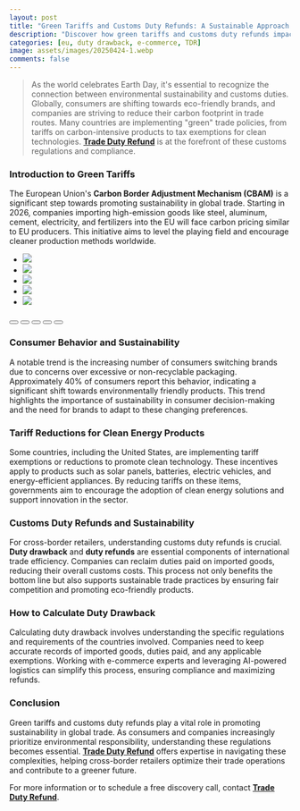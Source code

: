 ```yaml
---
layout: post
title: "Green Tariffs and Customs Duty Refunds: A Sustainable Approach for Cross-Border Retailers"
description: "Discover how green tariffs and customs duty refunds impact cross-border retailers. Learn about duty drawback, EU customs reforms, and sustainable trade practices."
categories: [eu, duty drawback, e-commerce, TDR]
image: assets/images/20250424-1.webp
comments: false
---
```


> As the world celebrates Earth Day, it's essential to recognize the connection between environmental sustainability and customs duties. Globally, consumers are shifting towards eco-friendly brands, and companies are striving to reduce their carbon footprint in trade routes. Many countries are implementing "green" trade policies, from tariffs on carbon-intensive products to tax exemptions for clean technologies. [**Trade Duty Refund**](https://tradedutyrefund.com?utm_source=Blog&utm_medium=Article&utm_campaign=20250424Article) is at the forefront of these customs regulations and compliance.

### Introduction to Green Tariffs

The European Union's **Carbon Border Adjustment Mechanism (CBAM)** is a significant step towards promoting sustainability in global trade. Starting in 2026, companies importing high-emission goods like steel, aluminum, cement, electricity, and fertilizers into the EU will face carbon pricing similar to EU producers. This initiative aims to level the playing field and encourage cleaner production methods worldwide.

<div class="glide">
  <div class="glide__track" data-glide-el="track">
    <ul class="glide__slides">
      <li class="glide__slide"><img src="/assets/images/20250424-2.webp"></li>
      <li class="glide__slide"><img src="/assets/images/20250424-3.webp"></li>
      <li class="glide__slide"><img src="/assets/images/20250424-4.webp"></li>
      <li class="glide__slide"><img src="/assets/images/20250424-5.webp"></li>
      <li class="glide__slide"><img src="/assets/images/20250424-6.webp"></li>
    </ul>
  </div>
  <div class="glide__bullets" data-glide-el="controls[nav]">
    <button class="glide__bullet" data-glide-dir="=0"></button>
    <button class="glide__bullet" data-glide-dir="=1"></button>
    <button class="glide__bullet" data-glide-dir="=2"></button>
    <button class="glide__bullet" data-glide-dir="=3"></button>
    <button class="glide__bullet" data-glide-dir="=4"></button>
  </div>
</div>


### Consumer Behavior and Sustainability

A notable trend is the increasing number of consumers switching brands due to concerns over excessive or non-recyclable packaging. Approximately 40% of consumers report this behavior, indicating a significant shift towards environmentally friendly products. This trend highlights the importance of sustainability in consumer decision-making and the need for brands to adapt to these changing preferences.

### Tariff Reductions for Clean Energy Products

Some countries, including the United States, are implementing tariff exemptions or reductions to promote clean technology. These incentives apply to products such as solar panels, batteries, electric vehicles, and energy-efficient appliances. By reducing tariffs on these items, governments aim to encourage the adoption of clean energy solutions and support innovation in the sector.

### Customs Duty Refunds and Sustainability

For cross-border retailers, understanding customs duty refunds is crucial. **Duty drawback** and **duty refunds** are essential components of international trade efficiency. Companies can reclaim duties paid on imported goods, reducing their overall customs costs. This process not only benefits the bottom line but also supports sustainable trade practices by ensuring fair competition and promoting eco-friendly products.

### How to Calculate Duty Drawback

Calculating duty drawback involves understanding the specific regulations and requirements of the countries involved. Companies need to keep accurate records of imported goods, duties paid, and any applicable exemptions. Working with e-commerce experts and leveraging AI-powered logistics can simplify this process, ensuring compliance and maximizing refunds.

### Conclusion

Green tariffs and customs duty refunds play a vital role in promoting sustainability in global trade. As consumers and companies increasingly prioritize environmental responsibility, understanding these regulations becomes essential. [**Trade Duty Refund**](https://tradedutyrefund.com?utm_source=Blog&utm_medium=Article&utm_campaign=20250424Article) offers expertise in navigating these complexities, helping cross-border retailers optimize their trade operations and contribute to a greener future.

For more information or to schedule a free discovery call, contact [**Trade Duty Refund**](https://tradedutyrefund.com/contact-us.html?utm_source=Blog&utm_medium=Article&utm_campaign=20250424Article).


<script src="https://cdnjs.cloudflare.com/ajax/libs/Glide.js/3.2.0/glide.min.js" integrity="sha512-IkLiryZhI6G4pnA3bBZzYCT9Ewk87U4DGEOz+TnRD3MrKqaUitt+ssHgn2X/sxoM7FxCP/ROUp6wcxjH/GcI5Q==" crossorigin="anonymous" referrerpolicy="no-referrer"></script>
<link rel="stylesheet" href="https://cdnjs.cloudflare.com/ajax/libs/Glide.js/3.2.0/css/glide.core.min.css" integrity="sha512-YQlbvfX5C6Ym6fTUSZ9GZpyB3F92hmQAZTO5YjciedwAaGRI9ccNs4iw2QTCJiSPheUQZomZKHQtuwbHkA9lgw==" crossorigin="anonymous" referrerpolicy="no-referrer" />
<link rel="stylesheet" href="https://cdnjs.cloudflare.com/ajax/libs/Glide.js/3.2.0/css/glide.theme.min.css" integrity="sha512-wCwx+DYp8LDIaTem/rpXubV/C1WiNRsEVqoztV0NZm8tiTvsUeSlA/Uz02VTGSiqfzAHD4RnqVoevMcRZgYEcQ==" crossorigin="anonymous" referrerpolicy="no-referrer" />

<script>new Glide('.glide').mount()</script>

